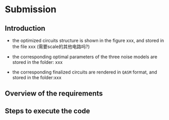 # Submission

## Introduction

- the optimized circuits structure is shown in the figure xxx, and stored in the file xxx (需要scale的其他电路吗?)

- the corresponding optimal parameters of the three noise models are stored in the folder: xxx

- the corresponding finalized circuits are rendered in `QASM` format, and stored in the folder:xxx



## Overview of the requirements



## Steps to execute the code